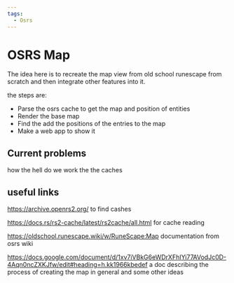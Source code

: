 ```yaml
---
tags:
  - Osrs
---
```


# OSRS Map

The idea here is to recreate the map view from old school runescape from scratch and then integrate other features into it.

the steps are:

- Parse the osrs cache to get the map and position of entities
- Render the base map
- Find the add the positions of the entries to the map
- Make a web app to show it

## Current problems

how the hell do we work the the caches

## useful links

<https://archive.openrs2.org/>
to find cashes

<https://docs.rs/rs2-cache/latest/rs2cache/all.html>
for cache reading

<https://oldschool.runescape.wiki/w/RuneScape:Map>
documentation from osrs wiki

<https://docs.google.com/document/d/1xv7iVBkG6eWDrXFhIYi77AVodJc0D-4Aqn0ncZXKJfw/edit#heading=h.kk1966kbedef>
a doc describing the process of creating the map in general and some other ideas
